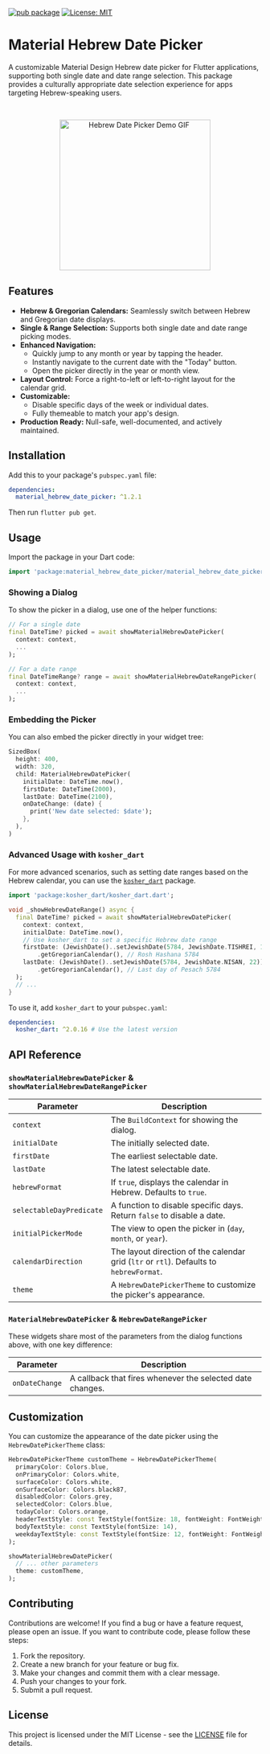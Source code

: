 [![pub package](https://img.shields.io/pub/v/material_hebrew_date_picker.svg)](https://pub.dev/packages/material_hebrew_date_picker)
[![License: MIT](https://img.shields.io/badge/License-MIT-yellow.svg)](https://opensource.org/licenses/MIT)

# Material Hebrew Date Picker

A customizable Material Design Hebrew date picker for Flutter applications, supporting both single date and date range selection. This package provides a culturally appropriate date selection experience for apps targeting Hebrew-speaking users.

<br/>

<!-- Insert a GIF of the date picker in action here -->
<p align="center">
  <img src="img.png" width="300" alt="Hebrew Date Picker Demo GIF">
</p>

## Features

- **Hebrew & Gregorian Calendars:** Seamlessly switch between Hebrew and Gregorian date displays.
- **Single & Range Selection:** Supports both single date and date range picking modes.
- **Enhanced Navigation:**
    - Quickly jump to any month or year by tapping the header.
    - Instantly navigate to the current date with the "Today" button.
    - Open the picker directly in the year or month view.
- **Layout Control:** Force a right-to-left or left-to-right layout for the calendar grid.
- **Customizable:**
    - Disable specific days of the week or individual dates.
    - Fully themeable to match your app's design.
- **Production Ready:** Null-safe, well-documented, and actively maintained.

## Installation

Add this to your package's `pubspec.yaml` file:

```yaml
dependencies:
  material_hebrew_date_picker: ^1.2.1
```

Then run `flutter pub get`.

## Usage

Import the package in your Dart code:

```dart
import 'package:material_hebrew_date_picker/material_hebrew_date_picker.dart';
```

### Showing a Dialog

To show the picker in a dialog, use one of the helper functions:

```dart
// For a single date
final DateTime? picked = await showMaterialHebrewDatePicker(
  context: context,
  ...
);

// For a date range
final DateTimeRange? range = await showMaterialHebrewDateRangePicker(
  context: context,
  ...
);
```

### Embedding the Picker

You can also embed the picker directly in your widget tree:

```dart
SizedBox(
  height: 400,
  width: 320,
  child: MaterialHebrewDatePicker(
    initialDate: DateTime.now(),
    firstDate: DateTime(2000),
    lastDate: DateTime(2100),
    onDateChange: (date) {
      print('New date selected: $date');
    },
  ),
)
```

### Advanced Usage with `kosher_dart`

For more advanced scenarios, such as setting date ranges based on the Hebrew calendar, you can use the [`kosher_dart`](https://pub.dev/packages/kosher_dart) package.

```dart
import 'package:kosher_dart/kosher_dart.dart';

void _showHebrewDateRange() async {
  final DateTime? picked = await showMaterialHebrewDatePicker(
    context: context,
    initialDate: DateTime.now(),
    // Use kosher_dart to set a specific Hebrew date range
    firstDate: (JewishDate()..setJewishDate(5784, JewishDate.TISHREI, 1))
        .getGregorianCalendar(), // Rosh Hashana 5784
    lastDate: (JewishDate()..setJewishDate(5784, JewishDate.NISAN, 22))
        .getGregorianCalendar(), // Last day of Pesach 5784
  );
  // ...
}
```

To use it, add `kosher_dart` to your `pubspec.yaml`:

```yaml
dependencies:
  kosher_dart: ^2.0.16 # Use the latest version
```

## API Reference

### `showMaterialHebrewDatePicker` & `showMaterialHebrewDateRangePicker`

| Parameter                | Description                                                                                             |
| ------------------------ | ------------------------------------------------------------------------------------------------------- |
| `context`                | The `BuildContext` for showing the dialog.                                                              |
| `initialDate`            | The initially selected date.                                                                            |
| `firstDate`              | The earliest selectable date.                                                                           |
| `lastDate`               | The latest selectable date.                                                                             |
| `hebrewFormat`           | If `true`, displays the calendar in Hebrew. Defaults to `true`.                                         |
| `selectableDayPredicate` | A function to disable specific days. Return `false` to disable a date.                                  |
| `initialPickerMode`      | The view to open the picker in (`day`, `month`, or `year`).                                             |
| `calendarDirection`      | The layout direction of the calendar grid (`ltr` or `rtl`). Defaults to `hebrewFormat`.                 |
| `theme`                  | A `HebrewDatePickerTheme` to customize the picker's appearance.                                         |

### `MaterialHebrewDatePicker` & `HebrewDateRangePicker`

These widgets share most of the parameters from the dialog functions above, with one key difference:

| Parameter      | Description                                                    |
| -------------- | -------------------------------------------------------------- |
| `onDateChange` | A callback that fires whenever the selected date changes.      |


## Customization

You can customize the appearance of the date picker using the `HebrewDatePickerTheme` class:

```dart
HebrewDatePickerTheme customTheme = HebrewDatePickerTheme(
  primaryColor: Colors.blue,
  onPrimaryColor: Colors.white,
  surfaceColor: Colors.white,
  onSurfaceColor: Colors.black87,
  disabledColor: Colors.grey,
  selectedColor: Colors.blue,
  todayColor: Colors.orange,
  headerTextStyle: const TextStyle(fontSize: 18, fontWeight: FontWeight.bold),
  bodyTextStyle: const TextStyle(fontSize: 14),
  weekdayTextStyle: const TextStyle(fontSize: 12, fontWeight: FontWeight.bold),
);

showMaterialHebrewDatePicker(
  // ... other parameters
  theme: customTheme,
);
```

## Contributing

Contributions are welcome! If you find a bug or have a feature request, please open an issue. If you want to contribute code, please follow these steps:

1.  Fork the repository.
2.  Create a new branch for your feature or bug fix.
3.  Make your changes and commit them with a clear message.
4.  Push your changes to your fork.
5.  Submit a pull request.

## License

This project is licensed under the MIT License - see the [LICENSE](LICENSE) file for details.
